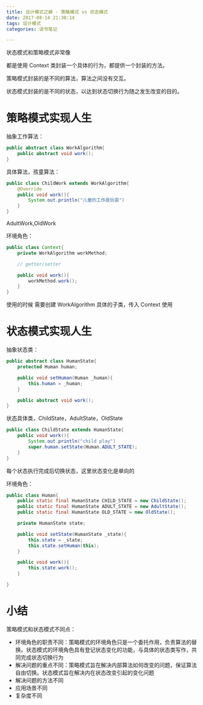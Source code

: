 ```yaml
---
title: 设计模式之蝉 - 策略模式 vs 状态模式
date: 2017-08-14 21:38:14
tags: 设计模式
categories: 读书笔记

---
```



状态模式和策略模式非常像

都是使用 Context 类封装一个具体的行为，都提供一个封装的方法。

策略模式封装的是不同的算法，算法之间没有交互。

状态模式封装的是不同的状态，以达到状态切换行为随之发生改变的目的。


# 策略模式实现人生


抽象工作算法：

```java
public abstract class WorkAlgorithm{
    public abstract void work();
}
```

具体算法，孩童算法：

```java
public class ChildWork extends WorkAlgorithm{
    @Override
    public void work(){
        System.out.println("儿童的工作是玩耍")
    }
}
```

AdultWork,OldWork


环境角色：

```java
public class Context{
    private WorkAlgorithm workMethod;

    // getter/setter

    public void work(){
        workMethod.work();
    }
}
```

<!--more-->

使用的时候 需要创建 WorkAlgorithm 具体的子类，传入 Context 使用

# 状态模式实现人生

抽象状态类：

```java
public abstract class HumanState{
    protected Human human;

    public void setHuman(Human _human){
        this.human = _human;
    }

    public abstract void work();
}
```


状态具体类，ChildState，AdultState，OldState

```java
public class ChildState extends HumanState{
    public void work(){
        System.out.println("child play")
        super.human.setState(Human.ADULT_STATE);
    }
}
```

每个状态执行完成后切换状态，这里状态变化是单向的

环境角色：

```java
public class Human{
    public static final HumanState CHILD_STATE = new ChildState();
    public static final HumanState ADULT_STATE = new AdultState();
    public static final HumanState OLD_STATE = new OldState();

    private HumanState state;

    public void setState(HumanState _state){
        this.state = _state;
        this.state.setHuman(this);
    }

    public void work(){
        this.state.work();
    }

}
```



# 小结

策略模式和状态模式不同点：

- 环境角色的职责不同：策略模式的环境角色只是一个委托作用，负责算法的替换。状态模式的环境角色具有登记状态变化的功能，与具体的状态类写作，共同完成状态切换行为
- 解决问题的重点不同：策略模式旨在解决内部算法如何改变的问题，保证算法自由切换。状态模式旨在解决内在状态改变引起的变化问题
- 解决问题的方法不同
- 应用场景不同
- 复杂度不同











